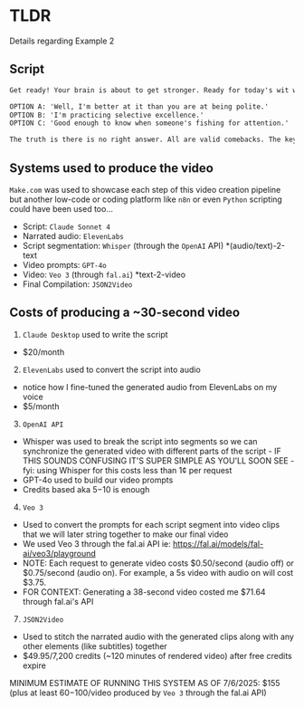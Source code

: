 # TLDR

Details regarding Example 2

## Script

```.txt - generated by Claude Sonnet 4
Get ready! Your brain is about to get stronger. Ready for today's wit workout? If someone says: 'You're not very good at this, are you?' QUICK! What's your comeback?

OPTION A: 'Well, I'm better at it than you are at being polite.'
OPTION B: 'I'm practicing selective excellence.'
OPTION C: 'Good enough to know when someone's fishing for attention.'

The truth is there is no right answer. All are valid comebacks. The key to this exercise is speed. When you're fast and precise with your responses to offensive remarks then people will find you witty. Your challenge for the day is to practice comebacks. When someone throws shade your way don’t freeze but respond quickly. You’ll get more accurate with your responses the more you practice.
```

## Systems used to produce the video

`Make.com` was used to showcase each step of this video creation pipeline but another low-code or coding platform like `n8n` or even `Python` scripting could have been used too...

- Script: `Claude Sonnet 4`
- Narrated audio: `ElevenLabs`
- Script segmentation: `Whisper` (through the `OpenAI` API) *(audio/text)-2-text
- Video prompts: `GPT-4o`
- Video: `Veo 3` (through `fal.ai`) *text-2-video
- Final Compilation: `JSON2Video`

## Costs of producing a ~30-second video

1. `Claude Desktop` used to write the script
  - $20/month
2. `ElevenLabs` used to convert the script into audio
  - notice how I fine-tuned the generated audio from ElevenLabs on my voice
  - $5/month
3. `OpenAI API`
  - Whisper was used to break the script into segments so we can synchronize the generated video with different parts of the script - IF THIS SOUNDS CONFUSING IT'S SUPER SIMPLE AS YOU'LL SOON SEE - fyi: using Whisper for this costs less than 1¢ per request
  - GPT-4o used to build our video prompts
  - Credits based aka $5-$10 is enough
4. `Veo 3`
  - Used to convert the prompts for each script segment into video clips that we will later string together to make our final video
  - We used Veo 3 through the fal.ai API ie: https://fal.ai/models/fal-ai/veo3/playground
  - NOTE: Each request to generate video costs $0.50/second (audio off) or $0.75/second (audio on). For example, a 5s video with audio on will cost $3.75.
  - FOR CONTEXT: Generating a 38-second video costed me $71.64 through fal.ai's API
7. `JSON2Video`
  - Used to stitch the narrated audio with the generated clips along with any other elements (like subtitles) together
  - $49.95/7,200 credits (~120 minutes of rendered video) after free credits expire

MINIMUM ESTIMATE OF RUNNING THIS SYSTEM AS OF 7/6/2025: $155 (plus at least $60-$100/video produced by `Veo 3` through the fal.ai API)
